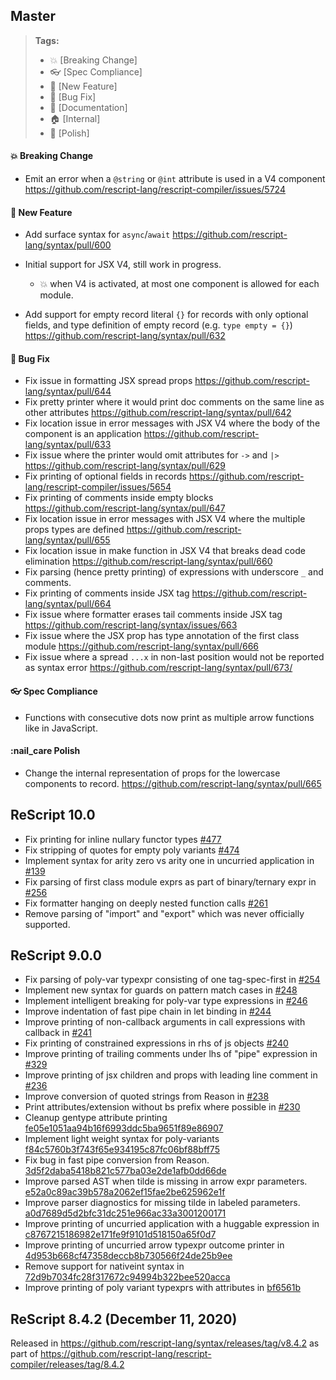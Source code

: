 ## Master

> **Tags:**
>
> - :boom: [Breaking Change]
> - :eyeglasses: [Spec Compliance]
> - :rocket: [New Feature]
> - :bug: [Bug Fix]
> - :memo: [Documentation]
> - :house: [Internal]
> - :nail_care: [Polish]

#### :boom: Breaking Change

- Emit an error when a `@string` or `@int` attribute is used in a V4 component https://github.com/rescript-lang/rescript-compiler/issues/5724

#### :rocket: New Feature

- Add surface syntax for `async`/`await` https://github.com/rescript-lang/syntax/pull/600

- Initial support for JSX V4, still work in progress.

  - :boom: when V4 is activated, at most one component is allowed for each module.

- Add support for empty record literal `{}` for records with only optional fields, and type definition of empty record (e.g. `type empty = {}`) https://github.com/rescript-lang/syntax/pull/632

#### :bug: Bug Fix

- Fix issue in formatting JSX spread props https://github.com/rescript-lang/syntax/pull/644
- Fix pretty printer where it would print doc comments on the same line as other attributes https://github.com/rescript-lang/syntax/pull/642
- Fix location issue in error messages with JSX V4 where the body of the component is an application https://github.com/rescript-lang/syntax/pull/633
- Fix issue where the printer would omit attributes for `->` and `|>` https://github.com/rescript-lang/syntax/pull/629
- Fix printing of optional fields in records https://github.com/rescript-lang/rescript-compiler/issues/5654
- Fix printing of comments inside empty blocks https://github.com/rescript-lang/syntax/pull/647
- Fix location issue in error messages with JSX V4 where the multiple props types are defined https://github.com/rescript-lang/syntax/pull/655
- Fix location issue in make function in JSX V4 that breaks dead code elimination https://github.com/rescript-lang/syntax/pull/660
- Fix parsing (hence pretty printing) of expressions with underscore `_` and comments.
- Fix printing of comments inside JSX tag https://github.com/rescript-lang/syntax/pull/664
- Fix issue where formatter erases tail comments inside JSX tag https://github.com/rescript-lang/syntax/issues/663
- Fix issue where the JSX prop has type annotation of the first class module https://github.com/rescript-lang/syntax/pull/666
- Fix issue where a spread `...x` in non-last position would not be reported as syntax error https://github.com/rescript-lang/syntax/pull/673/

#### :eyeglasses: Spec Compliance

- Functions with consecutive dots now print as multiple arrow functions like in JavaScript.

#### :nail_care Polish

- Change the internal representation of props for the lowercase components to record. https://github.com/rescript-lang/syntax/pull/665

## ReScript 10.0

- Fix printing for inline nullary functor types [#477](https://github.com/rescript-lang/syntax/pull/477)
- Fix stripping of quotes for empty poly variants [#474](https://github.com/rescript-lang/syntax/pull/474)
- Implement syntax for arity zero vs arity one in uncurried application in [#139](https://github.com/rescript-lang/syntax/pull/139)
- Fix parsing of first class module exprs as part of binary/ternary expr in [#256](https://github.com/rescript-lang/syntax/pull/256)
- Fix formatter hanging on deeply nested function calls [#261](https://github.com/rescript-lang/syntax/issues/261)
- Remove parsing of "import" and "export" which was never officially supported.

## ReScript 9.0.0

- Fix parsing of poly-var typexpr consisting of one tag-spec-first in [#254](https://github.com/rescript-lang/syntax/pull/254)
- Implement new syntax for guards on pattern match cases in [#248](https://github.com/rescript-lang/syntax/pull/248)
- Implement intelligent breaking for poly-var type expressions in [#246](https://github.com/rescript-lang/syntax/pull/246)
- Improve indentation of fast pipe chain in let binding in [#244](https://github.com/rescript-lang/syntax/pull/244)
- Improve printing of non-callback arguments in call expressions with callback in [#241](https://github.com/rescript-lang/syntax/pull/241/files)
- Fix printing of constrained expressions in rhs of js objects [#240](https://github.com/rescript-lang/syntax/pull/240)
- Improve printing of trailing comments under lhs of "pipe" expression in [#329](https://github.com/rescript-lang/syntax/pull/239/files)
- Improve printing of jsx children and props with leading line comment in [#236](https://github.com/rescript-lang/syntax/pull/236)
- Improve conversion of quoted strings from Reason in [#238](https://github.com/rescript-lang/syntax/pull/238)
- Print attributes/extension without bs prefix where possible in [#230](https://github.com/rescript-lang/syntax/pull/230)
- Cleanup gentype attribute printing [fe05e1051aa94b16f6993ddc5ba9651f89e86907](https://github.com/rescript-lang/syntax/commit/fe05e1051aa94b16f6993ddc5ba9651f89e86907)
- Implement light weight syntax for poly-variants [f84c5760b3f743f65e934195c87fc06bf88bff75](https://github.com/rescript-lang/syntax/commit/f84c5760b3f743f65e934195c87fc06bf88bff75)
- Fix bug in fast pipe conversion from Reason. [3d5f2daba5418b821c577ba03e2de1afb0dd66de](https://github.com/rescript-lang/syntax/commit/3d5f2daba5418b821c577ba03e2de1afb0dd66de)
- Improve parsed AST when tilde is missing in arrow expr parameters. [e52a0c89ac39b578a2062ef15fae2be625962e1f](https://github.com/rescript-lang/syntax/commit/e52a0c89ac39b578a2062ef15fae2be625962e1f)
- Improve parser diagnostics for missing tilde in labeled parameters. [a0d7689d5d2bfc31dc251e966ac33a3001200171](https://github.com/rescript-lang/syntax/commit/a0d7689d5d2bfc31dc251e966ac33a3001200171)
- Improve printing of uncurried application with a huggable expression in [c8767215186982e171fe9f9101d518150a65f0d7](https://github.com/rescript-lang/syntax/commit/c8767215186982e171fe9f9101d518150a65f0d7)
- Improve printing of uncurried arrow typexpr outcome printer in [4d953b668cf47358deccb8b730566f24de25b9ee](https://github.com/rescript-lang/syntax/commit/4d953b668cf47358deccb8b730566f24de25b9ee)
- Remove support for nativeint syntax in [72d9b7034fc28f317672c94994b322bee520acca](https://github.com/rescript-lang/syntax/commit/72d9b7034fc28f317672c94994b322bee520acca)
- Improve printing of poly variant typexprs with attributes in [bf6561b](https://github.com/rescript-lang/syntax/commit/bf6561bb5d84557b8b6cbbcd40078c39526af4af)

## ReScript 8.4.2 (December 11, 2020)

Released in https://github.com/rescript-lang/syntax/releases/tag/v8.4.2 as part of https://github.com/rescript-lang/rescript-compiler/releases/tag/8.4.2
